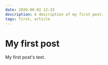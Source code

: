 ```yaml
---
date: 2020-08-02 12:33
description: A description of my first post.
tags: first, article
---
```

# My first post

My first post's text.